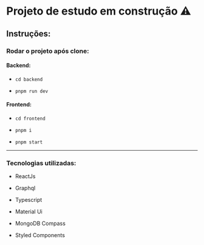 # Projeto de estudo em construção ⚠️

## Instruções:

### Rodar o projeto após clone:

#### Backend:

- `cd backend`

- `pnpm run dev`

#### Frontend:

- `cd frontend`

- `pnpm i`

- `pnpm start`

---

### Tecnologias utilizadas:

- ReactJs

- Graphql

- Typescript

- Material Ui

- MongoDB Compass

- Styled Components
